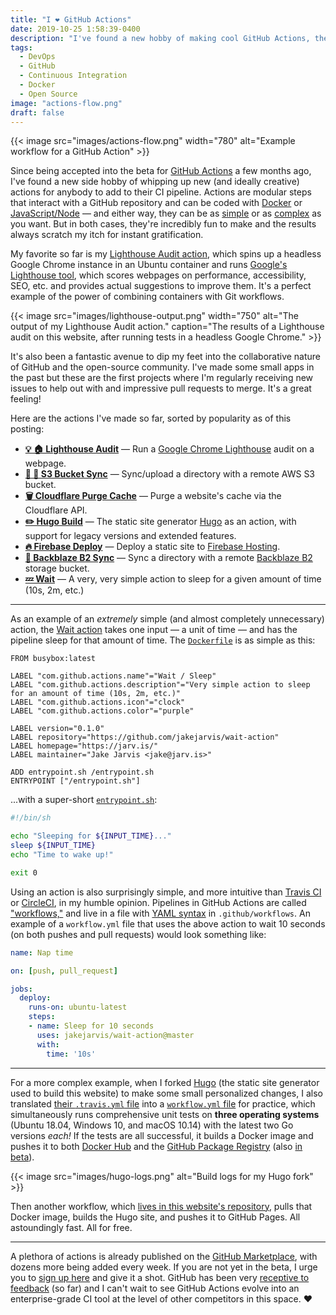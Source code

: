 ```yaml
---
title: "I ❤️ GitHub Actions"
date: 2019-10-25 1:58:39-0400
description: "I've found a new hobby of making cool GitHub Actions, the latest tool in the CI world. Here's why."
tags:
  - DevOps
  - GitHub
  - Continuous Integration
  - Docker
  - Open Source
image: "actions-flow.png"
draft: false
---
```



{{< image src="images/actions-flow.png" width="780" alt="Example workflow for a GitHub Action" >}}

Since being accepted into the beta for [GitHub Actions](https://github.com/features/actions) a few months ago, I've found a new side hobby of whipping up new (and ideally creative) actions for anybody to add to their CI pipeline. Actions are modular steps that interact with a GitHub repository and can be coded with [Docker](https://github.com/actions/hello-world-docker-action) or [JavaScript/Node](https://github.com/actions/hello-world-javascript-action) — and either way, they can be as [simple](https://github.com/jakejarvis/wait-action) or as [complex](https://github.com/jakejarvis/lighthouse-action) as you want. But in both cases, they're incredibly fun to make and the results always scratch my itch for instant gratification.

My favorite so far is my [Lighthouse Audit action](https://github.com/jakejarvis/lighthouse-action), which spins up a headless Google Chrome instance in an Ubuntu container and runs [Google's Lighthouse tool](https://developers.google.com/web/tools/lighthouse), which scores webpages on performance, accessibility, SEO, etc. and provides actual suggestions to improve them. It's a perfect example of the power of combining containers with Git workflows.

{{< image src="images/lighthouse-output.png" width="750" alt="The output of my Lighthouse Audit action." caption="The results of a Lighthouse audit on this website, after running tests in a headless Google Chrome." >}}

It's also been a fantastic avenue to dip my feet into the collaborative nature of GitHub and the open-source community. I've made some small apps in the past but these are the first projects where I'm regularly receiving new issues to help out with and impressive pull requests to merge. It's a great feeling!

Here are the actions I've made so far, sorted by popularity as of this posting:

- **[💡 🏠 Lighthouse Audit](https://github.com/jakejarvis/lighthouse-action)** — Run a [Google Chrome Lighthouse](https://developers.google.com/web/tools/lighthouse) audit on a webpage.
- **[🔄 🧺 S3 Bucket Sync](https://github.com/jakejarvis/s3-sync-action)** — Sync/upload a directory with a remote AWS S3 bucket.
- **[🗑️ Cloudflare Purge Cache](https://github.com/jakejarvis/cloudflare-purge-action)** — Purge a website's cache via the Cloudflare API.
- **[✏️ Hugo Build](https://github.com/jakejarvis/hugo-build-action)** — The static site generator [Hugo](https://github.com/gohugoio) as an action, with support for legacy versions and extended features.
- **[🔥 Firebase Deploy](https://github.com/jakejarvis/firebase-deploy-action)** — Deploy a static site to [Firebase Hosting](https://firebase.google.com/docs/hosting).
- **[🔄 Backblaze B2 Sync](https://github.com/jakejarvis/backblaze-b2-action)** —  Sync a directory with a remote [Backblaze B2](https://www.backblaze.com/b2/cloud-storage.html) storage bucket.
- **[💤 Wait](https://github.com/jakejarvis/wait-action)** — A very, very simple action to sleep for a given amount of time (10s, 2m, etc.)

----

As an example of an *extremely* simple (and almost completely unnecessary) action, the [Wait action](https://github.com/jakejarvis/wait-action) takes one input — a unit of time — and has the pipeline sleep for that amount of time. The [`Dockerfile`](https://github.com/jakejarvis/wait-action/blob/master/Dockerfile) is as simple as this:

```docker
FROM busybox:latest

LABEL "com.github.actions.name"="Wait / Sleep"
LABEL "com.github.actions.description"="Very simple action to sleep for an amount of time (10s, 2m, etc.)"
LABEL "com.github.actions.icon"="clock"
LABEL "com.github.actions.color"="purple"

LABEL version="0.1.0"
LABEL repository="https://github.com/jakejarvis/wait-action"
LABEL homepage="https://jarv.is/"
LABEL maintainer="Jake Jarvis <jake@jarv.is>"

ADD entrypoint.sh /entrypoint.sh
ENTRYPOINT ["/entrypoint.sh"]
```

...with a super-short [`entrypoint.sh`](https://github.com/jakejarvis/wait-action/blob/master/entrypoint.sh):

```sh
#!/bin/sh

echo "Sleeping for ${INPUT_TIME}..."
sleep ${INPUT_TIME}
echo "Time to wake up!"

exit 0
```

Using an action is also surprisingly simple, and more intuitive than [Travis CI](https://travis-ci.com/) or [CircleCI](https://circleci.com/), in my humble opinion. Pipelines in GitHub Actions are called ["workflows,"](https://help.github.com/en/github/automating-your-workflow-with-github-actions/configuring-a-workflow) and live in a file with [YAML syntax](https://help.github.com/en/github/automating-your-workflow-with-github-actions/workflow-syntax-for-github-actions) in `.github/workflows`. An example of a `workflow.yml` file that uses the above action to wait 10 seconds (on both pushes and pull requests) would look something like:

```yaml
name: Nap time

on: [push, pull_request]

jobs:
  deploy:
    runs-on: ubuntu-latest
    steps:
    - name: Sleep for 10 seconds
      uses: jakejarvis/wait-action@master
      with:
        time: '10s'
```

---

For a more complex example, when I forked [Hugo](https://github.com/gohugoio/hugo) (the static site generator used to build this website) to make some small personalized changes, I also translated [their `.travis.yml` file](https://github.com/gohugoio/hugo/blob/master/.travis.yml) into a [`workflow.yml` file](https://github.com/jakejarvis/hugo-custom/blob/master/.github/workflows/workflow.yml) for practice, which simultaneously runs comprehensive unit tests on **three operating systems** (Ubuntu 18.04, Windows 10, and macOS 10.14) with the latest two Go versions *each!* If the tests are all successful, it builds a Docker image and pushes it to both [Docker Hub](https://hub.docker.com/r/jakejarvis/hugo-custom) and the [GitHub Package Registry](https://github.com/jakejarvis/hugo-custom/packages) (also [in beta](https://github.com/features/package-registry)).

{{< image src="images/hugo-logs.png" alt="Build logs for my Hugo fork" >}}

Then another workflow, which [lives in this website's repository](https://github.com/jakejarvis/jarv.is/blob/master/.github/workflows/gh-pages.yml), pulls that Docker image, builds the Hugo site, and pushes it to GitHub Pages. All astoundingly fast. All for free.

---

A plethora of actions is already published on the [GitHub Marketplace](https://github.com/marketplace?type=actions), with dozens more being added every week. If you are not yet in the beta, I urge you to [sign up here](https://github.com/features/actions) and give it a shot. GitHub has been very [receptive to feedback](https://github.community/t5/GitHub-Actions/bd-p/actions) (so far) and I can't wait to see GitHub Actions evolve into an enterprise-grade CI tool at the level of other competitors in this space. ❤️
